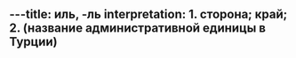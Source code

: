 ---title: иль, -ль
interpretation: 1. сторона; край; 2. (название административной единицы в Турции)
---
